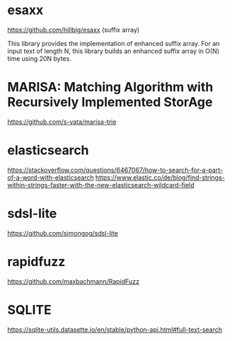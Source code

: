 
# esaxx

https://github.com/hillbig/esaxx (suffix array)

This library provides the implementation of enhanced suffix array.
For an input text of length N, this library builds an enhanced suffix array in O(N) time
using 20N bytes.


# MARISA: Matching Algorithm with Recursively Implemented StorAge

https://github.com/s-yata/marisa-trie

# elasticsearch 

https://stackoverflow.com/questions/6467067/how-to-search-for-a-part-of-a-word-with-elasticsearch
https://www.elastic.co/de/blog/find-strings-within-strings-faster-with-the-new-elasticsearch-wildcard-field

# sdsl-lite

https://github.com/simongog/sdsl-lite 

# rapidfuzz

https://github.com/maxbachmann/RapidFuzz

# SQLITE

https://sqlite-utils.datasette.io/en/stable/python-api.html#full-text-search
